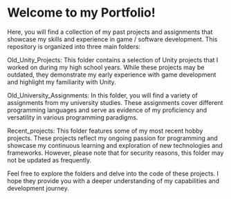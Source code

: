 # Welcome to my Portfolio!
Here, you will find a collection of my past projects and assignments that showcase my skills and experience in game / software development. This repository is organized into three main folders:

Old_Unity_Projects: This folder contains a selection of Unity projects that I worked on during my high school years. While these projects may be outdated, they demonstrate my early experience with game development and highlight my familiarity with Unity.

Old_University_Assignments: In this folder, you will find a variety of assignments from my university studies. These assignments cover different programming languages and serve as evidence of my proficiency and versatility in various programming paradigms.

Recent_projects: This folder features some of my most recent hobby projects. These projects reflect my ongoing passion for programming and showcase my continuous learning and exploration of new technologies and frameworks. However, please note that for security reasons, this folder may not be updated as frequently.

Feel free to explore the folders and delve into the code of these projects. I hope they provide you with a deeper understanding of my capabilities and development journey.
